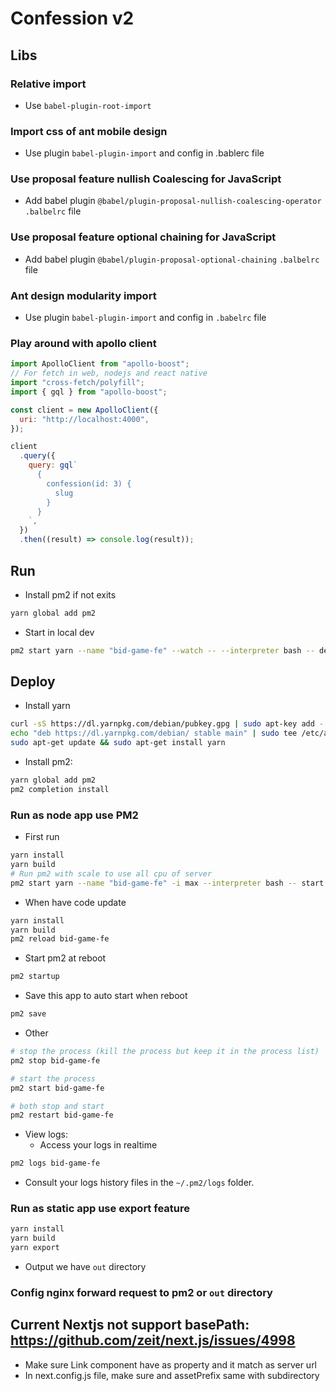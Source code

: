 # Confession v2

## Libs

### Relative import

- Use `babel-plugin-root-import`

### Import css of ant mobile design

- Use plugin `babel-plugin-import` and config in .bablerc file

### Use proposal feature nullish Coalescing for JavaScript

- Add babel plugin `@babel/plugin-proposal-nullish-coalescing-operator` `.balbelrc` file

### Use proposal feature optional chaining for JavaScript

- Add babel plugin `@babel/plugin-proposal-optional-chaining` `.balbelrc` file

### Ant design modularity import

- Use plugin `babel-plugin-import` and config in `.babelrc` file

### Play around with apollo client

```javascript
import ApolloClient from "apollo-boost";
// For fetch in web, nodejs and react native
import "cross-fetch/polyfill";
import { gql } from "apollo-boost";

const client = new ApolloClient({
  uri: "http://localhost:4000",
});

client
  .query({
    query: gql`
      {
        confession(id: 3) {
          slug
        }
      }
    `,
  })
  .then((result) => console.log(result));
```

## Run

- Install pm2 if not exits

```bash
yarn global add pm2
```

- Start in local dev

```bash
pm2 start yarn --name "bid-game-fe" --watch -- --interpreter bash -- dev
```

## Deploy

- Install yarn

```bash
curl -sS https://dl.yarnpkg.com/debian/pubkey.gpg | sudo apt-key add -
echo "deb https://dl.yarnpkg.com/debian/ stable main" | sudo tee /etc/apt/sources.list.d/yarn.list
sudo apt-get update && sudo apt-get install yarn
```

- Install pm2:

```bash
yarn global add pm2
pm2 completion install
```

### Run as node app use PM2

- First run

```bash
yarn install
yarn build
# Run pm2 with scale to use all cpu of server
pm2 start yarn --name "bid-game-fe" -i max --interpreter bash -- start
```

- When have code update

```bash
yarn install
yarn build
pm2 reload bid-game-fe
```

- Start pm2 at reboot

```bash
pm2 startup
```

- Save this app to auto start when reboot

```bash
pm2 save
```

- Other

```bash
# stop the process (kill the process but keep it in the process list)
pm2 stop bid-game-fe

# start the process
pm2 start bid-game-fe

# both stop and start
pm2 restart bid-game-fe
```

- View logs:
  - Access your logs in realtime

```bash
pm2 logs bid-game-fe
```

- Consult your logs history files in the `~/.pm2/logs` folder.

### Run as static app use export feature

```bash
yarn install
yarn build
yarn export
```

- Output we have `out` directory

### Config nginx forward request to pm2 or `out` directory

## Current Nextjs not support basePath: https://github.com/zeit/next.js/issues/4998

- Make sure Link component have as property and it match as server url
- In next.config.js file, make sure and assetPrefix same with subdirectory
